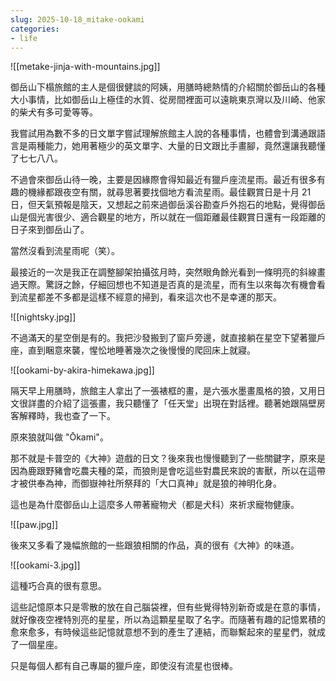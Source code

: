 ```yaml
---
slug: 2025-10-18_mitake-ookami
categories:
- life
---
```


![[metake-jinja-with-mountains.jpg]]

御岳山下榻旅館的主人是個很健談的阿姨，用膳時總熱情的介紹關於御岳山的各種大小事情，比如御岳山上極佳的水質、從房間裡面可以遠眺東京灣以及川崎、他家的柴犬有多可愛等等。

我嘗試用為數不多的日文單字嘗試理解旅館主人說的各種事情，也體會到溝通跟語言是兩種能力，她用著極少的英文單字、大量的日文跟比手畫腳，竟然還讓我聽懂了七七八八。

不過會來御岳山待一晚，主要是因緣際會得知最近有獵戶座流星雨。最近有很多有趣的機緣都跟夜空有關，就尋思著要找個地方看流星雨。最佳觀賞日是十月 21 日，但天氣預報是陰天，又想起之前來過御岳溪谷勘查戶外抱石的地點，覺得御岳山是個光害很少、適合觀星的地方，所以就在一個距離最佳觀賞日還有一段距離的日子來到御岳山了。

當然沒看到流星雨呢（笑）。

最接近的一次是我正在調整腳架拍攝弦月時，突然眼角餘光看到一條明亮的斜線畫過天際。驚訝之餘，仔細回想也不知道是否真的是流星，而有生以來每次有機會看到流星都差不多都是這樣不經意的掃到，看來這次也不是幸運的那天。

![[nightsky.jpg]]

不過滿天的星空倒是有的。我把沙發搬到了窗戶旁邊，就直接躺在星空下望著獵戶座，直到睏意來襲，惺忪地睡著幾次之後慢慢的爬回床上就寢。

![[ookami-by-akira-himekawa.jpg]]

隔天早上用膳時，旅館主人拿出了一張裱框的畫，是六張水墨畫風格的狼，又用日文很詳盡的介紹了這張畫，我只聽懂了「任天堂」出現在對話裡。聽著她跟隔壁房客解釋時，我也查了一下。

原來狼就叫做 "Ōkami"。

那不就是卡普空的《大神》遊戲的日文？後來我也慢慢聽到了一些關鍵字，原來是因為鹿跟野豬會吃農夫種的菜，而狼則是會吃這些對農民來說的害獸，所以在這帶才被供奉為神，而御嶽神社所祭拜的「大口真神」就是狼的神明化身。

這也是為什麼御岳山上這麼多人帶著寵物犬（都是犬科）來祈求寵物健康。

![[paw.jpg]]

後來又多看了幾幅旅館的一些跟狼相關的作品，真的很有《大神》的味道。

![[ookami-3.jpg]]

這種巧合真的很有意思。

這些記憶原本只是零散的放在自己腦袋裡，但有些覺得特別新奇或是在意的事情，就好像夜空裡特別亮的星星，所以為這顆星星取了名字。而隨著有趣的記憶累積的愈來愈多，有時候這些記憶就意想不到的產生了連結，而聯繫起來的星星們，就成了一個星座。

只是每個人都有自己專屬的獵戶座，即使沒有流星也很棒。


